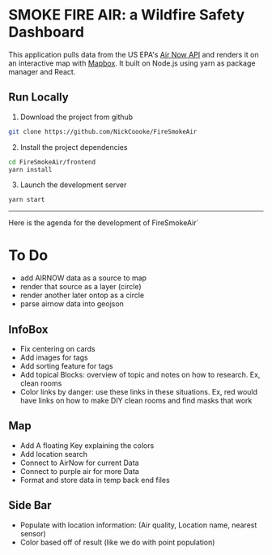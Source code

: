 # SMOKE FIRE AIR: a Wildfire Safety Dashboard 
This application pulls data from the US EPA's [Air Now API](https://docs.airnowapi.org/) and renders it on an interactive map with [Mapbox](https://docs.mapbox.com/). It built on Node.js using yarn as package manager and React.
## Run Locally
1. Download the project from github
```bash 
git clone https://github.com/NickCoooke/FireSmokeAir
```
2. Install the project dependencies 
```bash 
cd FireSmokeAir/frontend
yarn install
```
3. Launch the development server
```bash
yarn start
```
----------------------------------------------------------------------------
Here is the agenda for the development of FireSmokeAir`
# To Do
- add AIRNOW data as a source to map
- render that source as a layer (circle)
- render another later ontop as a circle
- parse airnow data into geojson


## InfoBox
- Fix centering on cards
- Add images for tags
- Add sorting feature for tags
- Add topical Blocks: overview of topic and notes on how to research. Ex, clean rooms
- Color links by danger: use these links in these situations. Ex, red would have links on how to make DIY clean rooms and find masks that work

## Map
- Add A floating Key explaining the colors 
- Add location search
- Connect to AirNow for current Data
- Connect to purple air for more Data
- Format and store data in temp back end files

## Side Bar
- Populate with location information: (Air quality, Location name, nearest sensor)
- Color based off of result (like we do with point population)

